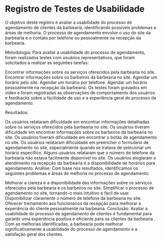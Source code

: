 # Registro de Testes de Usabilidade

O objetivo deste registro é avaliar a usabilidade do processo de agendamento de clientes da barbearia, identificando possíveis problemas e áreas de melhoria. O processo de agendamento envolve o uso do site da barbearia e o contato por telefone ou pessoalmente na recepção da barbearia.

Metodologia:
Para avaliar a usabilidade do processo de agendamento, foram realizados testes com usuários representativos, que foram solicitados a realizar as seguintes tarefas:

Encontrar informações sobre os serviços oferecidos pela barbearia no site.
Encontrar informações sobre os barbeiros da barbearia no site.
Agendar um horário pelo site.
Agendar um horário por telefone.
Agendar um horário pessoalmente na recepção da barbearia.
Os testes foram gravados em vídeo e foram registradas as observações de comportamento dos usuários e feedbacks sobre a facilidade de uso e a experiência geral do processo de agendamento.

Resultados:

Os usuários relataram dificuldade em encontrar informações detalhadas sobre os serviços oferecidos pela barbearia no site.
Os usuários tiveram dificuldade em encontrar informações sobre os barbeiros da barbearia no site.
Os usuários tiveram dificuldade em encontrar o botão de agendamento no site.
Os usuários relataram dificuldade em preencher o formulário de agendamento no site, especialmente quando se tratava de selecionar um horário específico.
Alguns usuários relataram que o número de telefone da barbearia não estava facilmente disponível no site.
Os usuários elogiaram o atendimento na recepção da barbearia e a disponibilidade de horários para agendamento.
Análise:
Com base nos resultados, identificamos os seguintes problemas e áreas de melhoria no processo de agendamento:

Melhorar a clareza e a disponibilidade das informações sobre os serviços oferecidos pela barbearia e os barbeiros no site.
Simplificar o processo de agendamento no site, tornando-o mais intuitivo e fácil de usar.
Disponibilizar claramente o número de telefone da barbearia no site.
Oferecer treinamento aos funcionários da recepção para melhorar a experiência do cliente pessoalmente na barbearia.
Conclusão:
Avaliar a usabilidade do processo de agendamento de clientes é fundamental para garantir uma experiência positiva e eficiente para os clientes da barbearia . Com as melhorias identificadas, a barbearia pode melhorar significativamente a usabilidade do processo de agendamento e a satisfação geral dos clientes.




